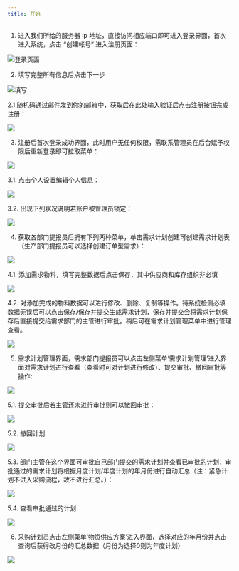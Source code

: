 ```yaml
---
title: 开始
---
```



1. 进入我们所给的服务器 ip 地址，直接访问相应端口即可进入登录界面，首次进入系统，点击 “创建帐号” 进入注册页面：

![登录页面](http://q0zlaui5t.bkt.clouddn.com/docs/%E5%9B%BE%E7%89%871.png)

2. 填写完整所有信息后点击下一步

![填写](http://q0zlaui5t.bkt.clouddn.com/docs/%E5%9B%BE%E7%89%872.png)

2.1 随机码通过邮件发到你的邮箱中，获取后在此处输入验证后点击注册按钮完成注册：

![](http://q0zlaui5t.bkt.clouddn.com/docs/%E5%9B%BE%E7%89%873.png)

3. 注册后首次登录成功界面，此时用户无任何权限，需联系管理员在后台赋予权限后重新登录即可拉取菜单：


![](http://q0zlaui5t.bkt.clouddn.com/docs/%E5%9B%BE%E7%89%874.png)

3.1. 点击个人设置编辑个人信息：

![](http://q0zlaui5t.bkt.clouddn.com/docs/%E5%9B%BE%E7%89%875.png)

3.2. 出现下列状况说明若账户被管理员锁定：

![](http://q0zlaui5t.bkt.clouddn.com/docs/%E5%9B%BE%E7%89%877.png)

4. 获取各部门提报员后拥有下列两种菜单，单击需求计划创建可创建需求计划表（生产部门提报员可以选择创建订单型需求）：

![](http://q0zlaui5t.bkt.clouddn.com/docs/%E5%9B%BE%E7%89%878.png)

4.1. 添加需求物料，填写完整数据后点击保存，其中供应商和库存组织非必填

![](http://q0zlaui5t.bkt.clouddn.com/docs/%E5%9B%BE%E7%89%879.png)

4.2. 对添加完成的物料数据可以进行修改、删除、复制等操作。待系统检测必填数据无误后可以点击保存/保存并提交生成需求计划，保存并提交会将需求计划保存后直接提交给需求部门的主管进行审批。稍后可在需求计划管理菜单中进行管理查看。

![](http://q0zlaui5t.bkt.clouddn.com/docs/%E5%9B%BE%E7%89%8710.png)

5. 需求计划管理界面，需求部门提报员可以点击左侧菜单‘需求计划管理’进入界面对需求计划进行查看（查看时可对计划进行修改）、提交审批、撤回审批等操作:

![](http://q0zlaui5t.bkt.clouddn.com/docs/%E5%9B%BE%E7%89%8711.png)

5.1. 提交审批后若主管还未进行审批则可以撤回审批：

![](http://q0zlaui5t.bkt.clouddn.com/docs/%E5%9B%BE%E7%89%8712.png)

5.2. 撤回计划

![](http://q0zlaui5t.bkt.clouddn.com/docs/%E5%9B%BE%E7%89%8713.png)

5.3. 部门主管在这个界面可审批自己部门提交的需求计划并查看已审批的计划，审批通过的需求计划将根据月度计划/年度计划的年月份进行自动汇总（注：紧急计划不进入采购流程，故不进行汇总。）：

![](http://q0zlaui5t.bkt.clouddn.com/docs/%E5%9B%BE%E7%89%8714.png)

5.4. 查看审批通过的计划

![](http://q0zlaui5t.bkt.clouddn.com/docs/%E5%9B%BE%E7%89%8715.png)

6. 采购计划员点击左侧菜单‘物资供应方案’进入界面，选择对应的年月份并点击查询后获得改月份的汇总数据（月份为选择0则为年度计划）


![](http://q0zlaui5t.bkt.clouddn.com/docs/%E5%9B%BE%E7%89%8716.png)

